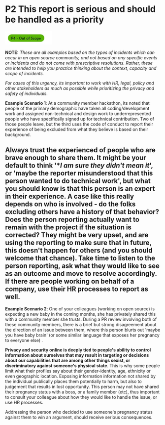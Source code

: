 # P2 This report is serious and should be handled as a priority

![p1](../images/p4.jpeg)

**NOTE:** *These are all examples based on the types of incidents which can occur in an open source community, and not based on any specific events or incidents and do not come with prescriptive resolutions. Rather, these are intended to help you practice thinking about the context, capacity and scope of incidents.*

*For cases of this urgency, its important to work with HR, legal, policy and other stakeholders as much as possible while prioritizing the privacy and safety of individuals.*

**Example Scenario 1**: At a community member hackathon, its noted that people of the primary demographic have taken all coding/development work and assigned non-technical and design work to underrepresented people who have specifically signed up for technical contribution.  Two of those people leave, but the third uses the code of conduct to report their experience of being excluded from what they believe is based on their background.  

**Always trust the experienced of people who are brave enough to share them**.  It might be your default to think '**I am sure they didn't mean it*', or 'maybe the reporter misunderstood that this person wanted to do technical work', but what you should know is that this person is an expert in their experience.  A case like this really depends on who is involved - do the folks excluding others have a history of that behavior?  Does the person reporting actually want to remain with the project if the situation is corrected?  They might be very upset, and are using the reporting to make sure that in future, this doesn't happen for others (and you should welcome that chance).  Take time to listen to the person reporting, ask what they would like to see as an outcome and move to resolve accordingly.  If there are people working on behalf of a company, use their HR processes to report as well.  
---

**Example Scenario 2**: One of your colleagues (working on open source) is expecting a new baby in the coming months, she has privately shared this with a community member she trusts.  During a PR review involving both of these community members, there is a brief but strong disagreement about the direction of an issue between them, where this person blurts out 'maybe you have baby brain' (or some similar language that exposes her pregnancy to everyone else) .

**Privacy and security online is deeply tied to people's ability to control information about ourselves that may result in targeting or decisions about our capabilities that are among other things sexist, or discriminatory against someone's physical state**.  This is why some people limit what their profiles say about their gender-identity, age, ethnicity or even geographic location.  Exposing information information not shared by the individual publically places them potentially to harm, but also to judgement that results in lost opportunity.  This person may not have shared their pregnancy status with a boss, or a family member (etc), thus important to consult your colleague about how they would like to handle the issue, or use HR processes.  

Addressing the person who decided to use someone's pregnancy status against them to win an argument, should receive serious consequences.  

